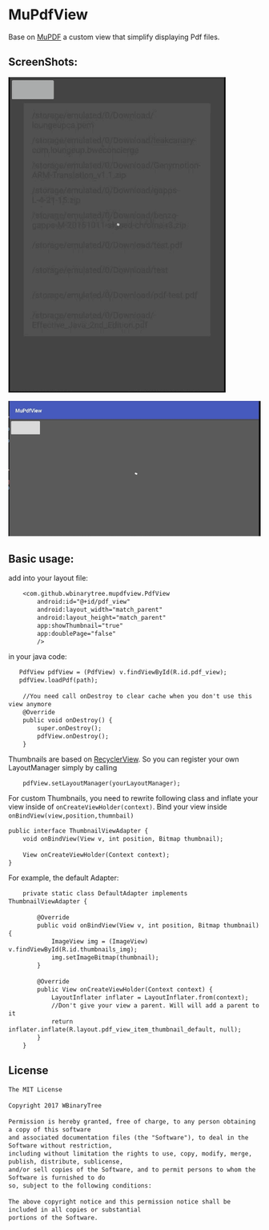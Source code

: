 # MuPdfView

Base on [MuPDF](https://mupdf.com/index.html) a custom view that simplify displaying Pdf files.

ScreenShots:
-----------

![Demo1](https://github.com/wbinarytree/MuPdfView/blob/master/arts/demo.gif)

![DoublePage](https://github.com/wbinarytree/MuPdfView/blob/master/arts/demo_landscape.gif)

Basic usage:
-----------

add into your layout file:

```
    <com.github.wbinarytree.mupdfview.PdfView
        android:id="@+id/pdf_view"
        android:layout_width="match_parent"
        android:layout_height="match_parent"
        app:showThumbnail="true"
        app:doublePage="false"
        />
```

in your java code:

```
   PdfView pdfView = (PdfView) v.findViewById(R.id.pdf_view);
   pdfView.loadPdf(path);
   
    //You need call onDestroy to clear cache when you don't use this view anymore
    @Override
    public void onDestroy() {
        super.onDestroy();
        pdfView.onDestroy();
    }
```

Thumbnails are based on [RecyclerView](https://developer.android.com/reference/android/support/v7/widget/RecyclerView.html).
So you can register your own LayoutManager simply by calling 

```
    pdfView.setLayoutManager(yourLayoutManager);
```

For custom Thumbnails, you need to rewrite following class and inflate your view inside of `onCreateViewHolder(context)`.
Bind your view inside `onBindView(view,position,thumnbail)`

```
public interface ThumbnailViewAdapter {
    void onBindView(View v, int position, Bitmap thumbnail);

    View onCreateViewHolder(Context context);
}
```

For example, the default Adapter: 

```
    private static class DefaultAdapter implements ThumbnailViewAdapter {

        @Override
        public void onBindView(View v, int position, Bitmap thumbnail) {
            ImageView img = (ImageView) v.findViewById(R.id.thumbnails_img);
            img.setImageBitmap(thumbnail);
        }

        @Override
        public View onCreateViewHolder(Context context) {
            LayoutInflater inflater = LayoutInflater.from(context);
            //Don't give your view a parent. Will will add a parent to it
            return inflater.inflate(R.layout.pdf_view_item_thumbnail_default, null);
        }
    }
```

License
--------
```
The MIT License

Copyright 2017 WBinaryTree

Permission is hereby granted, free of charge, to any person obtaining a copy of this software 
and associated documentation files (the "Software"), to deal in the Software without restriction, 
including without limitation the rights to use, copy, modify, merge, publish, distribute, sublicense, 
and/or sell copies of the Software, and to permit persons to whom the Software is furnished to do 
so, subject to the following conditions:

The above copyright notice and this permission notice shall be included in all copies or substantial 
portions of the Software.
```

